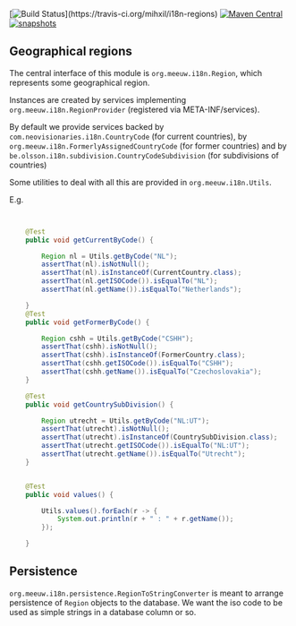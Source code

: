 [![Build Status](https://travis-ci.org/mihxil/i18n-regions.svg?)](https://travis-ci.org/mihxil/i18n-regions)
[![Maven Central](https://img.shields.io/maven-central/v/org.meeuw.i18n/i18n-regions.svg?label=Maven%20Central)](https://search.maven.org/search?q=g:%22org.meeuw.i18n%22)
[![snapshots](https://img.shields.io/nexus/s/https/oss.sonatype.org/org.meeuw.i18n/i18n-regions.svg)](https://oss.sonatype.org/content/repositories/staging/org/meeuw/i18n/)

Geographical regions
--------------------

The central interface of this module is `org.meeuw.i18n.Region`, which represents some geographical region.


Instances are created by services implementing `org.meeuw.i18n.RegionProvider` (registered via META-INF/services).

By default we provide services backed by `com.neovisionaries.i18n.CountryCode` (for current countries), by `org.meeuw.i18n.FormerlyAssignedCountryCode` (for former countries) and by `be.olsson.i18n.subdivision.CountryCodeSubdivision` (for subdivisions of countries)

Some utilities to deal with all this are provided in `org.meeuw.i18n.Utils`.

E.g. 
```java


    @Test
    public void getCurrentByCode() {

        Region nl = Utils.getByCode("NL");
        assertThat(nl).isNotNull();
        assertThat(nl).isInstanceOf(CurrentCountry.class);
        assertThat(nl.getISOCode()).isEqualTo("NL");
        assertThat(nl.getName()).isEqualTo("Netherlands");

    }
    @Test
    public void getFormerByCode() {

        Region cshh = Utils.getByCode("CSHH");
        assertThat(cshh).isNotNull();
        assertThat(cshh).isInstanceOf(FormerCountry.class);
        assertThat(cshh.getISOCode()).isEqualTo("CSHH");
        assertThat(cshh.getName()).isEqualTo("Czechoslovakia");
    }

    @Test
    public void getCountrySubDivision() {

        Region utrecht = Utils.getByCode("NL:UT");
        assertThat(utrecht).isNotNull();
        assertThat(utrecht).isInstanceOf(CountrySubDivision.class);
        assertThat(utrecht.getISOCode()).isEqualTo("NL:UT");
        assertThat(utrecht.getName()).isEqualTo("Utrecht");
    }


    @Test
    public void values() {

        Utils.values().forEach(r -> {
            System.out.println(r + " : " + r.getName());
        });

    }
```

Persistence
-----------
`org.meeuw.i18n.persistence.RegionToStringConverter` is meant to arrange persistence of `Region` objects to the database. We want the iso code to be used as simple strings in a database column or so.

